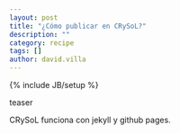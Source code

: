 ```yaml
---
layout: post
title: "¿Cómo publicar en CRySoL?"
description: ""
category: recipe
tags: []
author: david.villa
---
```

{% include JB/setup %}

teaser

<!--more-->

CRySoL funciona con jekyll y github pages.
